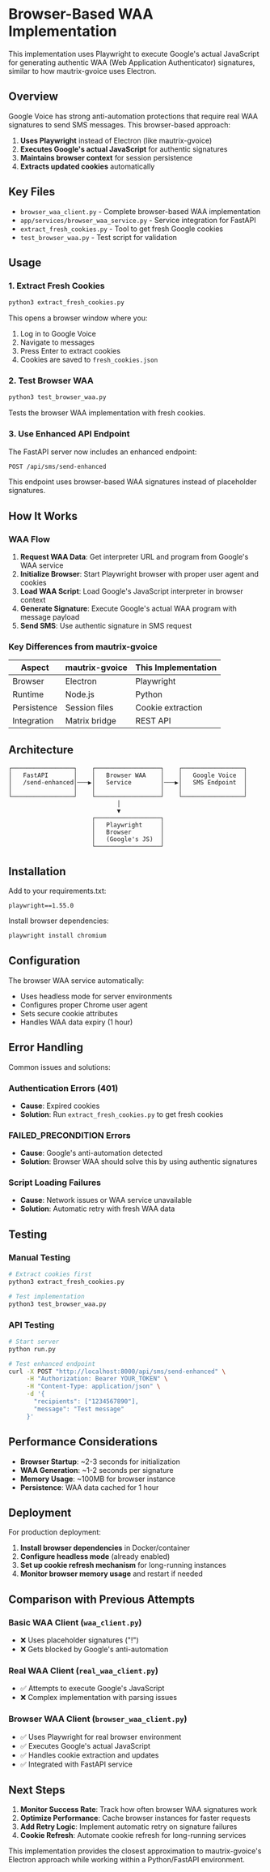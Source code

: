 # Browser-Based WAA Implementation

This implementation uses Playwright to execute Google's actual JavaScript for generating authentic WAA (Web Application Authenticator) signatures, similar to how mautrix-gvoice uses Electron.

## Overview

Google Voice has strong anti-automation protections that require real WAA signatures to send SMS messages. This browser-based approach:

1. **Uses Playwright** instead of Electron (like mautrix-gvoice)
2. **Executes Google's actual JavaScript** for authentic signatures
3. **Maintains browser context** for session persistence
4. **Extracts updated cookies** automatically

## Key Files

- `browser_waa_client.py` - Complete browser-based WAA implementation
- `app/services/browser_waa_service.py` - Service integration for FastAPI
- `extract_fresh_cookies.py` - Tool to get fresh Google cookies
- `test_browser_waa.py` - Test script for validation

## Usage

### 1. Extract Fresh Cookies

```bash
python3 extract_fresh_cookies.py
```

This opens a browser window where you:
1. Log in to Google Voice
2. Navigate to messages
3. Press Enter to extract cookies
4. Cookies are saved to `fresh_cookies.json`

### 2. Test Browser WAA

```bash
python3 test_browser_waa.py
```

Tests the browser WAA implementation with fresh cookies.

### 3. Use Enhanced API Endpoint

The FastAPI server now includes an enhanced endpoint:

```bash
POST /api/sms/send-enhanced
```

This endpoint uses browser-based WAA signatures instead of placeholder signatures.

## How It Works

### WAA Flow

1. **Request WAA Data**: Get interpreter URL and program from Google's WAA service
2. **Initialize Browser**: Start Playwright browser with proper user agent and cookies
3. **Load WAA Script**: Load Google's JavaScript interpreter in browser context
4. **Generate Signature**: Execute Google's actual WAA program with message payload
5. **Send SMS**: Use authentic signature in SMS request

### Key Differences from mautrix-gvoice

| Aspect | mautrix-gvoice | This Implementation |
|--------|----------------|-------------------|
| Browser | Electron | Playwright |
| Runtime | Node.js | Python |
| Persistence | Session files | Cookie extraction |
| Integration | Matrix bridge | REST API |

## Architecture

```
┌─────────────────┐    ┌──────────────────┐    ┌─────────────────┐
│   FastAPI       │    │   Browser WAA    │    │   Google Voice  │
│   /send-enhanced│───▶│   Service        │───▶│   SMS Endpoint  │
│                 │    │                  │    │                 │
└─────────────────┘    └──────────────────┘    └─────────────────┘
                              │
                              ▼
                       ┌──────────────────┐
                       │   Playwright     │
                       │   Browser        │
                       │   (Google's JS)  │
                       └──────────────────┘
```

## Installation

Add to your requirements.txt:
```
playwright==1.55.0
```

Install browser dependencies:
```bash
playwright install chromium
```

## Configuration

The browser WAA service automatically:
- Uses headless mode for server environments
- Configures proper Chrome user agent
- Sets secure cookie attributes
- Handles WAA data expiry (1 hour)

## Error Handling

Common issues and solutions:

### Authentication Errors (401)
- **Cause**: Expired cookies
- **Solution**: Run `extract_fresh_cookies.py` to get fresh cookies

### FAILED_PRECONDITION Errors
- **Cause**: Google's anti-automation detected
- **Solution**: Browser WAA should solve this by using authentic signatures

### Script Loading Failures
- **Cause**: Network issues or WAA service unavailable
- **Solution**: Automatic retry with fresh WAA data

## Testing

### Manual Testing
```bash
# Extract cookies first
python3 extract_fresh_cookies.py

# Test implementation
python3 test_browser_waa.py
```

### API Testing
```bash
# Start server
python run.py

# Test enhanced endpoint
curl -X POST "http://localhost:8000/api/sms/send-enhanced" \
     -H "Authorization: Bearer YOUR_TOKEN" \
     -H "Content-Type: application/json" \
     -d '{
       "recipients": ["1234567890"],
       "message": "Test message"
     }'
```

## Performance Considerations

- **Browser Startup**: ~2-3 seconds for initialization
- **WAA Generation**: ~1-2 seconds per signature
- **Memory Usage**: ~100MB for browser instance
- **Persistence**: WAA data cached for 1 hour

## Deployment

For production deployment:

1. **Install browser dependencies** in Docker/container
2. **Configure headless mode** (already enabled)
3. **Set up cookie refresh mechanism** for long-running instances
4. **Monitor browser memory usage** and restart if needed

## Comparison with Previous Attempts

### Basic WAA Client (`waa_client.py`)
- ❌ Uses placeholder signatures ("!")
- ❌ Gets blocked by Google's anti-automation

### Real WAA Client (`real_waa_client.py`)
- ✅ Attempts to execute Google's JavaScript
- ❌ Complex implementation with parsing issues

### Browser WAA Client (`browser_waa_client.py`)
- ✅ Uses Playwright for real browser environment
- ✅ Executes Google's actual JavaScript
- ✅ Handles cookie extraction and updates
- ✅ Integrated with FastAPI service

## Next Steps

1. **Monitor Success Rate**: Track how often browser WAA signatures work
2. **Optimize Performance**: Cache browser instances for faster requests
3. **Add Retry Logic**: Implement automatic retry on signature failures
4. **Cookie Refresh**: Automate cookie refresh for long-running services

This implementation provides the closest approximation to mautrix-gvoice's Electron approach while working within a Python/FastAPI environment.